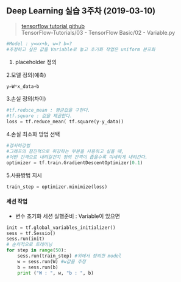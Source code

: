 ## Deep Learning 실습 3주차 (2019-03-10)


> [tensorflow tutorial github](https://github.com/golbin/TensorFlow-Tutorials/blob/master/03%20-%20TensorFlow%20Basic/02%20-%20Variable.py)   
>TensorFlow-Tutorials/03 - TensorFlow Basic/02 - Variable.py



```python
#Model : y=wx+b, w=? b=?
#추정하고 싶은 값을 Variable로 놓고 초기화 작업은 uniform 분포화
```
1. placeholder 정의


2.모델 정의(예측)
```python
y=W*x_data+b
```

3.손실 정의(차이)
```python
#tf.reduce_mean : 평균값을 구한다.
#tf.square : 값을 제곱한다.
loss = tf.reduce_mean( tf.square(y-y_data))
```

4.손실 최소화 방법 선택
```python
#경사하강법
#그래프의 점진적으로 하강하는 부분을 사용하고 싶을 때, 
#어떤 간격으로 내려갈건지 정의 간격이 좁을수록 미세하게 내려간다.
optimizer = tf.train.GradientDescentOptimizer(0.1)
```
5.사용방법 지시
```python
train_step = optimizer.minimize(loss)
```

#### 세션 작업
- 변수 초기화 세션 실행준비 : Variable이 있으면 
```python
init = tf.global_variables_initializer()
sess = tf.Sessio()
sess.run(init)
# 순차적으로 트레이닝
for step in range(50): 
    sess.run(train_step) #위에서 정의한 model
    w = sess.run(W) #w값을 추정
    b = sess.run(b)
    print ("W : ", w, "b : ", b)
```



